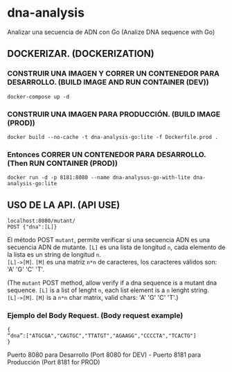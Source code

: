 # dna-analysis
Analizar una secuencia de ADN con Go
(Analize DNA sequence with Go)

## DOCKERIZAR. (DOCKERIZATION)
### CONSTRUIR UNA IMAGEN Y CORRER UN CONTENEDOR PARA DESARROLLO. (BUILD IMAGE AND RUN CONTAINER (DEV))
```
docker-compose up -d
```

### CONSTRUIR UNA IMAGEN PARA PRODUCCIÓN. (BUILD IMAGE (PROD))
```
docker build --no-cache -t dna-analysis-go:lite -f Dockerfile.prod .
```
### Entonces CORRER UN CONTENEDOR PARA DESARROLLO. (Then RUN CONTAINER (PROD))
```
docker run -d -p 8181:8080 --name dna-analysus-go-with-lite dna-analysis-go:lite
```

## USO DE LA API. (API USE)
```
localhost:8080/mutant/ 
POST {"dna":[L]}
```
El método POST `mutant`, permite verificar si una secuencia ADN es una secuencia ADN de mutante.
`[L]` es una lista de longitud `n`, cada elemento de la lista es un string de longitud `n`.  
`[L]->[M]`. 
`[M]` es una matriz `n*n` de caracteres, los caracteres válidos son: 'A' 'G' 'C' 'T'.

(The `mutant` POST method, allow verify if a dna sequence is a mutant dna sequence.
`[L]` is a list of lenght `n`, each list element is a `n` lenght string.  
`[L]->[M]`. 
`[M]` is a `n*n` char matrix, valid chars: 'A' 'G' 'C' 'T'.)


### Ejemplo del Body Request. (Body request example)
```
{
“dna”:["ATGCGA","CAGTGC","TTATGT","AGAAGG","CCCCTA","TCACTG"]
}
```

Puerto 8080 para Desarrollo (Port 8080 for DEV) - Puerto 8181 para Producción (Port 8181 for PROD)
